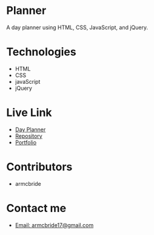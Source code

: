 # Planner
A day planner using HTML, CSS, JavaScript, and jQuery.

# Technologies
- HTML
- CSS
- javaScript
- jQuery

# Live Link
- <a href= " " target= "blank"> Day Planner </a>
- <a href= " " target= "blank"> Repository </a>
- <a href= "https://armcbride.github.io/portfolio/about.html" target= "blank"> Portfolio </a>
# Contributors

- armcbride

# Contact me

- <a href="mailto:armcbride17@gmail.com">Email: armcbride17@gmail.com</a>  

